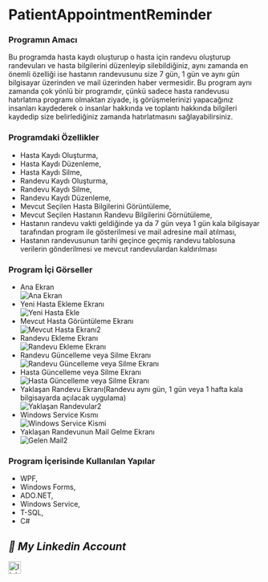 # PatientAppointmentReminder
### Programın Amacı <br/>
Bu programda hasta kaydı oluşturup o hasta için randevu oluşturup randevuları ve hasta bilgilerini düzenleyip silebildiğiniz, aynı zamanda en önemli özelliği ise hastanın randevusunu size 7 gün, 1 gün ve aynı gün bilgisayar üzerinden ve mail üzerinden haber vermesidir.
Bu program aynı zamanda çok yönlü bir programdır, çünkü sadece hasta randevusu hatırlatma programı olmaktan ziyade, iş görüşmelerinizi yapacağınız insanları kaydederek o insanlar hakkında ve toplantı hakkında bilgileri kaydedip size belirlediğiniz zamanda hatırlatmasını
sağlayabilirsiniz.
### Programdaki Özellikler
- Hasta Kaydı Oluşturma,
- Hasta Kaydı Düzenleme,
- Hasta Kaydı Silme,
- Randevu Kaydı Oluşturma,
- Randevu Kaydı Silme,
- Randevu Kaydı Düzenleme,
- Mevcut Seçilen Hasta Bilgilerini Görüntüleme,
- Mevcut Seçilen Hastanın Randevu Bilgilerini Görnütüleme,
- Hastanın randevu vakti geldiğinde ya da 7 gün veya 1 gün kala bilgisayar tarafından program ile gösterilmesi ve mail adresine mail atılması,
- Hastanın randevusunun tarihi geçince geçmiş randevu tablosuna verilerin gönderilmesi ve mevcut randevulardan kaldırılması
### Program İçi Görseller
- Ana Ekran <br/>
![Ana Ekran](https://github.com/user-attachments/assets/78f2f25e-445c-4c31-b6eb-3d2fcf43367c)
- Yeni Hasta Ekleme Ekranı <br/>
![Yeni Hasta Ekle](https://github.com/user-attachments/assets/a0f5dac5-3686-4f1e-acc5-c290b75f3cf6)
- Mevcut Hasta Görüntüleme Ekranı <br/>
![Mevcut Hasta Ekranı2](https://github.com/user-attachments/assets/981d008d-d39b-4c9b-a1d9-c7e21f1eedf1)
- Randevu Ekleme Ekranı <br/>
![Randevu Ekleme Ekranı](https://github.com/user-attachments/assets/39774086-b8aa-420e-b190-c34de2595f37)
- Randevu Güncelleme veya Silme Ekranı <br/>
![Randevu Güncelleme veya Silme Ekranı](https://github.com/user-attachments/assets/65a7d6bb-569f-4183-9bd6-a7a725cb53da)
- Hasta Güncelleme veya Silme Ekranı <br/>
![Hasta Güncelleme veya Silme Ekranı](https://github.com/user-attachments/assets/f03f8ce0-3887-42b1-876c-9ba28bbb8b97)
- Yaklaşan Randevu Ekranı(Randevu aynı gün, 1 gün veya 1 hafta kala bilgisayarda açılacak uygulama) <br/>
![Yaklaşan Randevular2](https://github.com/user-attachments/assets/0cbeb261-dcf6-40a6-b697-9e371ea01b43)
- Windows Service Kısmı <br/>
![Windows Service Kismi](https://github.com/user-attachments/assets/36a835c5-027d-41f0-8821-c9949dc16f79)
- Yaklaşan Randevunun Mail Gelme Ekranı <br/>
![Gelen Mail2](https://github.com/user-attachments/assets/6b37399a-d650-424f-b88d-bcd76e93a0d8)




### Program İçerisinde Kullanılan Yapılar
- WPF,
- Windows Forms,
- ADO.NET,
- Windows Service,
- T-SQL,
- C#

## ***🔗 My Linkedin Account***
<a href="https://www.linkedin.com/in/ali-umur-kucur-2190911b6/" target="_blank">
<img src=https://img.shields.io/badge/linkedin-%231E77B5.svg?&style=for-the-badge&logo=linkedin&logoColor=white alt=linkedin style="margin-bottom: 5px;"height="25" />
